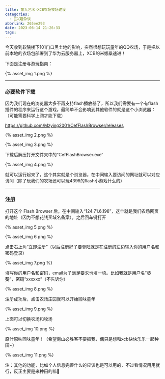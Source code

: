 ```yaml
---
title: 第九艺术-XCB农场牧场建设
categories:
  - 🌙兴趣杂谈
abbrlink: 265ee293
date: 2023-06-14 21:26:33
tags:
---
```


今天收到软院楼下101门口黑土地的影响，突然很想玩玩童年的QQ农场，于是把以前本地的农场包部署到了华为云服务器上，XCB的米娜桑速进！

下面是注册与游玩指南：

{% asset_img 1.png %}

<!--more-->

***

### 必要软件下载

因为我们现在的浏览器大多不再支持flash播放器了，所以我们需要有一个有flash插件的程序来运行这个游戏，最简单不会影响到其他软件的就是这个小浏览器：（可能需要科学上网才能下载）

<https://github.com/Mzying2001/CefFlashBrowser/releases>

{% asset_img 2.png %}

{% asset_img 3.png %}

下载后解压打开文件夹中的“CefFlashBrowser.exe”

{% asset_img 4.png %}

就可以运行起来了，这个其实就是个浏览器，在中间输入要访问的网址就可以对应访问（除了玩我们的农场还可以玩4399的flash小游戏什么的）

***

### 注册

打开这个 Flash Browser 后，在中间输入“124.71.6.198”，这个就是我们农场网页的地址（因为不想花钱买域名备案），之后回车键打开

{% asset_img 5.png %}

{% asset_img 6.png %}

点击右上角“立即注册”（以后注册好了要登陆就是在注册的左边输入你的用户名和密码登录）

{% asset_img 7.png %}

填写你的用户名和密码，email为了满足要求也填一填。比如我就是用户名“葵葵”，密码“xxxxxx”（不告诉你）

{% asset_img 8.png %}

注册成功后，点击农场庄园就可以开始回味童年

{% asset_img 9.png %}

上面可以切换农场和牧场

{% asset_img 10.png %}

原汁原味回味童年！（希望南山必胜客不要抓我，偶只是想和xcb快快乐乐一起种田~）

{% asset_img 11.png %}

注：其他的功能，比如个人信息完善什么的应该也是可以用的，不过看情况用用就行，反正主要是来种田的嘛🐂
